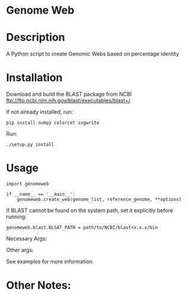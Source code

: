 # Genome Web

# Description

A Python script to create Genomic Webs based on percentage identity

# Installation

Download and build the BLAST package from NCBI ftp://ftp.ncbi.nlm.nih.gov/blast/executables/blast+/

If not already installed, run:
	
	pip install numpy colorcet svgwrite

Run:

	./setup.py install

# Usage

	import genomeweb
	
	if __name__ == '__main__':
		genomeweb.create_web(genome_list, reference_genome, **options)

If BLAST cannot be found on the system path, set it explicitly before running:

	genomeweb.blast.BLSAT_PATH = path/to/NCBI/blast+x.x.x/bin
		
Necessary Args:

		
Other args:


	
See examples for more information.

# Other Notes:


